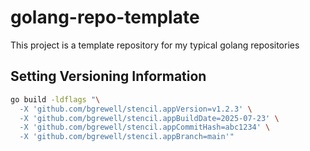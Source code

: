 # golang-repo-template
This project is a template repository for my typical golang repositories

## Setting Versioning Information

```bash
go build -ldflags "\
  -X 'github.com/bgrewell/stencil.appVersion=v1.2.3' \
  -X 'github.com/bgrewell/stencil.appBuildDate=2025-07-23' \
  -X 'github.com/bgrewell/stencil.appCommitHash=abc1234' \
  -X 'github.com/bgrewell/stencil.appBranch=main'"
```